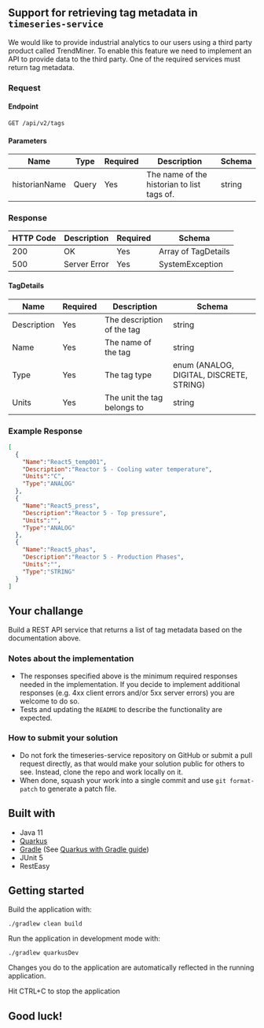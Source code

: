 ## Support for retrieving tag metadata in `timeseries-service` 

We would like to provide industrial analytics to our users using a third party product called TrendMiner. 
To enable this feature we need to implement an API to provide data to the third party. One of the required services must return tag metadata. 

### Request
 
#### Endpoint
```text
GET /api/v2/tags
```
#### Parameters

Name | Type | Required| Description | Schema
------------ | ------------- | ------------- | ------------- | ------------- |  
historianName |Query | Yes | The name of the historian to list tags of. | string

### Response

HTTP Code | Description | Required | Schema 
------------ | ------------- | ------------- | ------------- |  
200 | OK | Yes | Array of TagDetails | 
500 | Server Error | Yes | SystemException |

#### TagDetails

Name | Required | Description | Schema 
------------ | ------------- | ------------- |  ------------- | 
Description | Yes | The description of the tag | string |
Name | Yes | The name of the tag | string |
Type | Yes | The tag type | enum (ANALOG, DIGITAL, DISCRETE, STRING) |
Units | Yes | The unit the tag belongs to | string |

### Example Response

```json
[
  {
    "Name":"React5_temp001",
    "Description":"Reactor 5 - Cooling water temperature",
    "Units":"C",
    "Type":"ANALOG"
  },
  {
    "Name":"React5_press",
    "Description":"Reactor 5 - Top pressure",
    "Units":"",
    "Type":"ANALOG"
  },
  {
    "Name":"React5_phas",
    "Description":"Reactor 5 - Production Phases",
    "Units":"",
    "Type":"STRING"
  }
]
```
## Your challange
Build a REST API service that returns a list of tag metadata based on the documentation above.


### Notes about the implementation
- The responses specified above is the minimum required responses needed in the implementation. If you decide to implement additional responses (e.g. 4xx client errors and/or 5xx server errors) you are welcome to do so.
- Tests and updating the `README` to describe the functionality are expected.  

### How to submit your solution
- Do not fork the timeseries-service repository on GitHub or submit a pull request directly, as that would make your solution public for others to see. Instead, clone the repo and work locally on it.
- When done, squash your work into a single commit and use `git format-patch` to generate a patch file.

## Built with

- Java 11
- [Quarkus](https://quarkus.io/)
- [Gradle](https://gradle.org/) (See [Quarkus with Gradle guide](https://quarkus.io/guides/gradle-tooling))
- JUnit 5
- RestEasy

## Getting started

Build the application with:
```text
./gradlew clean build
```

Run the application in development mode with:
```text
./gradlew quarkusDev
```
Changes you do to the application are automatically reflected in the running application.

Hit CTRL+C to stop the application


## Good luck!